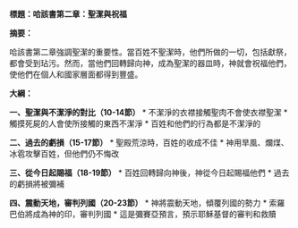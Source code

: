 **標題：哈該書第二章：聖潔與祝福**

**摘要：**

哈該書第二章強調聖潔的重要性。當百姓不聖潔時，他們所做的一切，包括獻祭，都會受到玷污。然而，當他們回轉歸向神，成為聖潔的器皿時，神就會祝福他們，使他們在個人和國家層面都得到豐盛。

**大綱：**

**一、聖潔與不潔淨的對比（10-14節）**
    * 不潔淨的衣襟接觸聖肉不會使衣襟聖潔
    * 觸摸死屍的人會使所接觸的東西不潔淨
    * 百姓和他們的行為都是不潔淨的

**二、過去的虧損（15-17節）**
    * 聖殿荒涼時，百姓的收成不佳
    * 神用旱風、爛煤、冰雹攻擊百姓，但他們仍不悔改

**三、從今日起賜福（18-19節）**
    * 百姓回轉歸向神後，神從今日起賜福他們
    * 過去的虧損將被彌補

**四、震動天地，審判列國（20-23節）**
    * 神將震動天地，傾覆列國的勢力
    * 索羅巴伯將成為神的印，審判列國
    * 這是彌賽亞預言，預示耶穌基督的審判和救贖